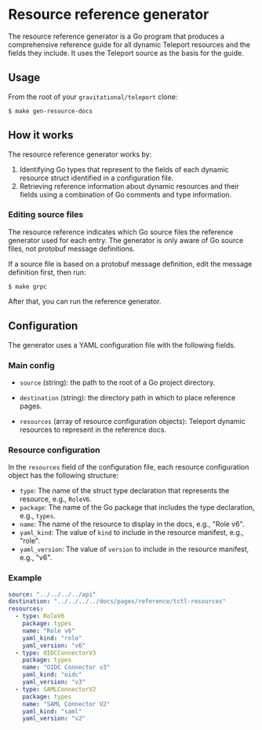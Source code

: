 # Resource reference generator

The resource reference generator is a Go program that produces a comprehensive
reference guide for all dynamic Teleport resources and the fields they include.
It uses the Teleport source as the basis for the guide. 

## Usage

From the root of your `gravitational/teleport` clone:

```
$ make gen-resource-docs
```

## How it works

The resource reference generator works by:

1. Identifying Go types that represent to the fields of each dynamic resource
   struct identified in a configuration file.
1. Retrieving reference information about dynamic resources and their fields
   using a combination of Go comments and type information.

### Editing source files

The resource reference indicates which Go source files the reference generator
used for each entry. The generator is only aware of Go source files, not
protobuf message definitions.

If a source file is based on a protobuf message definition, edit the message
definition first, then run:

```
$ make grpc
```

After that, you can run the reference generator.

## Configuration

The generator uses a YAML configuration file with the following fields.

### Main config

- `source` (string): the path to the root of a Go project directory.

- `destination` (string): the directory path in which to place reference pages.

- `resources` (array of resource configuration objects): Teleport dynamic
  resources to represent in the reference docs.

### Resource configuration

In the `resources` field of the configuration file, each resource configuration
object has the following structure:

- `type`: The name of the struct type declaration that represents the resource,
  e.g., `RoleV6`.
- `package`: The name of the Go package that includes the type declaration,
  e.g., `types`.
- `name`: The name of the resource to display in the docs, e.g., "Role v6".
- `yaml_kind`: The value of `kind` to include in the resource manifest, e.g.,
  "role".
- `yaml_version`: The value of `version` to include in the resource manifest,
  e.g., "v6".

### Example

```yaml
source: "../../../../api"
destination: "../../../../docs/pages/reference/tctl-resources"
resources:
  - type: RoleV6
    package: types
    name: "Role v6"
    yaml_kind: "role"
    yaml_version: "v6"
  - type: OIDCConnectorV3
    package: types
    name: "OIDC Connector v3"
    yaml_kind: "oidc"
    yaml_version: "v3"
  - type: SAMLConnectorV2
    package: types
    name: "SAML Connector V2"
    yaml_kind: "saml"
    yaml_version: "v2"
```
